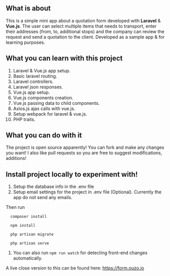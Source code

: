 ## What is about

This is a simple mini app about a quotation form developed with **Laravel** & **Vue.js**. The user can select multiple items that needs to transport, enter their addresses (from, to, additional stops) and the company can review the request and send a quotation to the client. Developed as a sample app & for learning purposes.


## What you can learn with this project

1. Laravel & Vue.js app setup.
1. Basic laravel routing.
1. Laravel controllers.
1. Laravel json responses.
1. Vue.js app setup.
1. Vue.js components creation.
1. Vue.js passing data to child components.
1. Axios.js ajax calls with vue.js.
1. Setup webpack for laravel & vue.js.
1. PHP traits.


## What you can do with it

The project is open source apparently! You can fork and make any changes you want! I also like pull requests so you are free to suggest modifications, additions!


## Install project locally to experiment with!

1. Setup the database info in the .env file
1. Setup email settings for the project in .env file (Optional). Currently the app do not send any emails.

Then run
```
  composer install
  
  npm install
  
  php artisan migrate
  
  php artisan serve
```

1. You can also run ```npm run watch``` for detecting front-end changes automatically.


A live close version to this can be found here: https://form.ouzo.io

